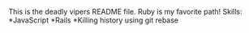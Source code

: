 This is the deadly vipers README file.
Ruby is my favorite path!
Skills: 
*JavaScript
*Rails
*Killing history using git rebase